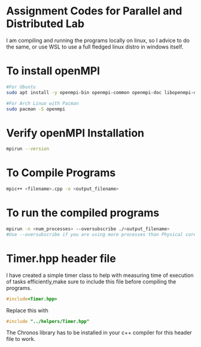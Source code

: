 
# Assignment Codes for Parallel and Distributed Lab

I am compiling and running the programs locally on linux, so I advice to do the same, or use WSL to use a full fledged linux distro in windows itself.

# To install openMPI

```bash
#For Ubuntu
sudo apt install -y openmpi-bin openmpi-common openmpi-doc libopenmpi-dev

#For Arch Linux with Pacman
sudo pacman -S openmpi
```

# Verify openMPI Installation

```bash
mpirun --version
```

# To Compile Programs

```bash
mpic++ <filename>.cpp -o <output_filename>
```

# To run the compiled programs

```bash
mpirun -n <num_processes> --oversubscribe ./<output_filename>
#Use --oversubscribe if you are using more processes than Physical cores on your CPU
```

# Timer.hpp header file

I have created a simple timer class to help with measuring time of execution of tasks efficiently,make sure to include this file before compiling the programs.

```cpp
#include<Timer.hpp>
```
Replace this with

```cpp
#include "../helpers/Timer.hpp"
```

The Chronos library has to be installed in your c++ compiler for this header file to work.
